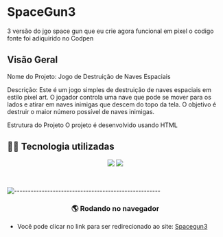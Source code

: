 # SpaceGun3
3 versão do jgo space gun que eu crie agora funcional em pixel o codigo fonte foi adiquirido no Codpen 

## Visão Geral
Nome do Projeto: Jogo de Destruição de Naves Espaciais

Descrição: Este é um jogo simples de destruição de naves espaciais em estilo pixel art. O jogador controla uma nave que pode se mover para os lados e atirar em naves inimigas que descem do topo da tela. O objetivo é destruir o maior número possível de naves inimigas.

Estrutura do Projeto
O projeto é desenvolvido usando HTML



## 👨‍💻 Tecnologia utilizadas

<p align='center'>
   
  <img src='https://img.shields.io/badge/html-orange?style=for-the-badge' />
  <img src='https://img.shields.io/badge/Netlify-00C7B7?style=for-the-badge&logo=netlify&logoColor=white'/>
</p>

<br/>


![-----------------------------------------------------](https://raw.githubusercontent.com/andreasbm/readme/master/assets/lines/rainbow.png)

 
<h3 align='center'> 🌎 Rodando no navegador</h3>

- Você pode clicar no link para ser redirecionado ao site:
[Spacegun3 ](https://aesthetic-hotteok-086d94.netlify.app/)
